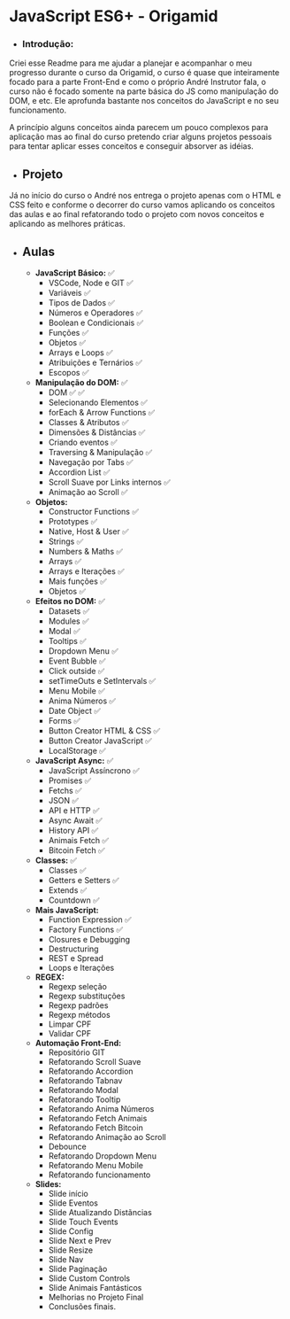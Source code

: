 # JavaScript ES6+ - Origamid

* ### **Introdução:**

Criei esse Readme para me ajudar a planejar e acompanhar o meu progresso durante o curso da Origamid, o curso é quase que inteiramente focado para a parte Front-End e como o próprio André Instrutor fala, o curso não é focado somente na parte básica do JS como manipulação do DOM, e etc. Ele aprofunda bastante nos conceitos do JavaScript e no seu funcionamento.

A princípio alguns conceitos ainda parecem um pouco complexos para aplicação mas ao final do curso pretendo criar alguns projetos pessoais para tentar aplicar esses conceitos e conseguir absorver as idéias.

* ## **Projeto**

Já no início do curso o André nos entrega o projeto apenas com o HTML e CSS feito e conforme o decorrer do curso vamos aplicando os conceitos das aulas e ao final refatorando todo o projeto com novos conceitos e aplicando as melhores práticas.

* ## **Aulas**
   
  * **JavaScript Básico:** :white_check_mark:
    * VSCode, Node e GIT :white_check_mark:
    * Variáveis :white_check_mark:
    * Tipos de Dados :white_check_mark:
    * Números e Operadores :white_check_mark:
    * Boolean e Condicionais :white_check_mark:
    * Funções :white_check_mark:
    * Objetos :white_check_mark:
    * Arrays e Loops :white_check_mark:
    * Atribuições e Ternários :white_check_mark:
    * Escopos :white_check_mark:
  * **Manipulação do DOM:** :white_check_mark:
    * DOM :white_check_mark: :white_check_mark:
    * Selecionando Elementos :white_check_mark:
    * forEach & Arrow Functions :white_check_mark:
    * Classes & Atributos :white_check_mark:
    * Dimensões & Distâncias :white_check_mark:
    * Criando eventos :white_check_mark:
    * Traversing & Manipulação :white_check_mark:
    * Navegação por Tabs :white_check_mark:
    * Accordion List :white_check_mark: 
    * Scroll Suave por Links internos :white_check_mark:
    * Animação ao Scroll :white_check_mark:
  * **Objetos:**
    * Constructor Functions :white_check_mark:
    * Prototypes :white_check_mark:
    * Native, Host & User :white_check_mark: 
    * Strings :white_check_mark: 
    * Numbers & Maths :white_check_mark: 
    * Arrays :white_check_mark: 
    * Arrays e Iterações :white_check_mark:
    * Mais funções :white_check_mark:
    * Objetos :white_check_mark:
  * **Efeitos no DOM:** :white_check_mark:
    * Datasets :white_check_mark: 
    * Modules :white_check_mark: 
    * Modal :white_check_mark:
    * Tooltips :white_check_mark: 
    * Dropdown Menu :white_check_mark:
    * Event Bubble :white_check_mark:
    * Click outside :white_check_mark:
    * setTimeOuts e SetIntervals :white_check_mark:
    * Menu Mobile :white_check_mark:
    * Anima Números :white_check_mark:
    * Date Object :white_check_mark: 
    * Forms :white_check_mark: 
    * Button Creator HTML & CSS :white_check_mark: 
    * Button Creator JavaScript :white_check_mark:
    * LocalStorage :white_check_mark:
  * **JavaScript Async:** :white_check_mark:
    * JavaScript Assíncrono :white_check_mark: 
    * Promises :white_check_mark:
    * Fetchs :white_check_mark:
    * JSON :white_check_mark:
    * API e HTTP :white_check_mark:
    * Async Await :white_check_mark:
    * History API :white_check_mark:
    * Animais Fetch :white_check_mark:
    * Bitcoin Fetch :white_check_mark:
  * **Classes:** :white_check_mark:
    * Classes :white_check_mark:
    * Getters e Setters :white_check_mark:
    * Extends :white_check_mark:
    * Countdown :white_check_mark:
  * **Mais JavaScript:**
    * Function Expression :white_check_mark:
    * Factory Functions :white_check_mark:
    * Closures e Debugging
    * Destructuring
    * REST e Spread
    * Loops e Iterações
  * **REGEX:**
    * Regexp seleção
    * Regexp substituções
    * Regexp padrões
    * Regexp métodos
    * Limpar CPF
    * Validar CPF
  * **Automação Front-End:**
    * Repositório GIT
    * Refatorando Scroll Suave
    * Refatorando Accordion
    * Refatorando Tabnav
    * Refatorando Modal
    * Refatorando Tooltip
    * Refatorando Anima Números
    * Refatorando Fetch Animais
    * Refatorando Fetch Bitcoin
    * Refatorando Animação ao Scroll
    * Debounce
    * Refatorando Dropdown Menu
    * Refatorando Menu Mobile
    * Refatorando funcionamento
  * **Slides:**
    * Slide início
    * Slide Eventos
    * Slide Atualizando Distãncias
    * Slide Touch Events
    * Slide Config
    * Slide Next e Prev
    * Slide Resize
    * Slide Nav
    * Slide Paginação
    * Slide Custom Controls
    * Slide Animais Fantásticos
    * Melhorias no Projeto Final
    * Conclusões finais.

